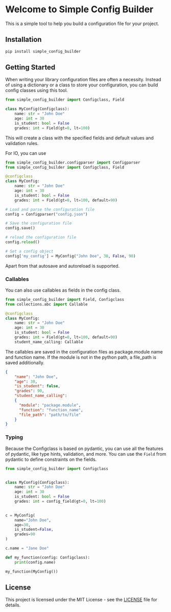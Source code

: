 # Welcome to Simple Config Builder

This is a simple tool to help you build a configuration file for your project.

## Installation

```bash
pip install simple_config_builder
```

## Getting Started
When writing your library configuration files are often a necessity. 
Instead of using a dictionary or a class to store your configuration,
you can build config classes using this tool.

```python
from simple_config_builder import Configclass, Field

class MyConfig(Configclass):
    name: str = "John Doe"
    age: int = 30
    is_student: bool = False
    grades: int = Field(gt=0, lt=100)
```

This will create a class with the specified fields and default values and validation rules.

For IO, you can use 
```python
from simple_config_builder.configparser import Configparser
from simple_config_builder import Configclass, Field

@configclass
class MyConfig:
    name: str = "John Doe"
    age: int = 30
    is_student: bool = False
    grades: int = Field(gt=0, lt=100, default=90)

# Load and parse the configuration file
config = Configparser("config.json")

# Save the configuration file
config.save()

# reload the configuration file
config.reload()

# Set a config object
config['my_config'] = MyConfig("John Doe", 30, False, 90)
```

Apart from that autosave and autoreload is supported. 

### Callables
You can also use callables as fields in the config class. 
```python
from simple_config_builder import Field, Configclass
from collections.abc import Callable

@configclass
class MyConfig:
    name: str = "John Doe"
    age: int = 30
    is_student: bool = False
    grades: int = Field(gt=0, lt=100, default=90)
    student_name_calling: Callable
```
The callables are saved in the configuration files as package.module
name and function name. If the module is not in the python path,
a file_path is saved additionally.

```json
{
    "name": "John Doe",
    "age": 30,
    "is_student": false,
    "grades": 90,
    "student_name_calling": 
    {
      "module": "package.module",
      "function": "function_name",
      "file_path": "path/to/file"
    }
}
```


### Typing
Because the Configclass is based on pydantic, you can use all the features of pydantic,
like type hints, validation, and more.
You can use the `Field` from pydantic to define constraints on the fields.

```python
from simple_config_builder import Configclass


class MyConfig(Configclass):
    name: str = "John Doe"
    age: int = 30
    is_student: bool = False
    grades: int = config_field(gt=0, lt=100)

    
c = MyConfig(
    name="John Doe",
    age=30,
    is_student=False,
    grades=90
)    

c.name = "Jane Doe"

def my_function(config: Configclass):
    print(config.name)

my_function(MyConfig())

```

## License
This project is licensed under the MIT License - see the [LICENSE](license.md) file for details.